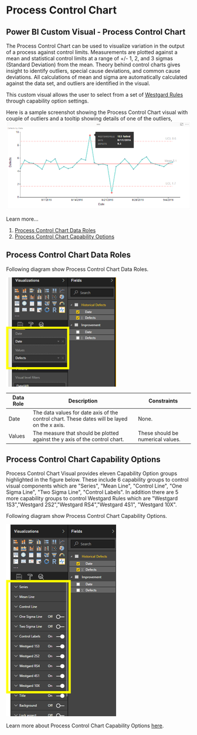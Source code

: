 # Process Control Chart
## Power BI Custom Visual - Process Control Chart

The Process Control Chart can be used to visualize variation in the output of a process against control limits. Measurements are plotted against a mean and statistical control limits at a range of +/- 1, 2, and 3 sigmas (Standard Deviation) from the mean. Theory behind control charts gives insight to identify outliers, special cause deviations, and common cause deviations. All calculations of mean and sigma are automatically calculated against the data set, and outliers are identified in the visual.

This custom visual allows the user to select from a set of [Westgard Rules](http://www.ncss.com/wp-content/themes/ncss/pdf/Procedures/NCSS/Levey-Jennings_Charts.pdf)  through capability option settings.

Here is a sample screenshot showing the Process Control Chart visual with couple of outliers and a tooltip showing details of one of the outliers, 
![](documentation/images/ScreenshotBase.png)

Learn more...

1. [Process Control Chart Data Roles](README.md#process-control-chart-data-roles)
2. [Process Control Chart Capability Options](README.md#process-control-chart-capability-options)


## Process Control Chart Data Roles

Following diagram show Process Control Chart Data Roles.

<img src="documentation/images/ControlChartDataRoles.png" alt="Drawing" width="300px">

|Data Role|Description|Constraints|
|---|---|---|
|Date|The data values for date axis of the control chart. These dates will be layed on the x axis.|None.|
|Values|The measure that should be plotted against the y axis of the control chart.|These should be numerical values.|

## Process Control Chart Capability Options

Process Control Chart Visual provides eleven Capability Option groups highlighted in the figure below. These include 6 capability groups to control visual components which are "Series", "Mean Line", "Control Line", "One Sigma Line", "Two Sigma Line", "Control Labels". In addition there are 5 more capability groups to control Westgard Rules which are "Westgard 1S3","Westgard 2S2","Westgard RS4","Westgard 4S1", "Westgard 10X".

Following diagram show Process Control Chart Capability Options.

<img src="documentation/images/ControlChartCapabilityOptions.png" alt="Drawing" width="300px">

Learn more about Process Control Chart Capability Options [here](documentation/README.md).
